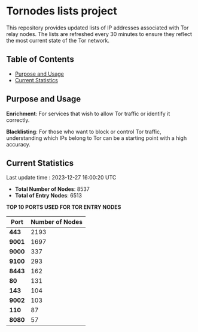 # Tornodes lists project

This repository provides updated lists of IP addresses associated with Tor relay nodes. The lists are refreshed every 30 minutes to ensure they reflect the most current state of the Tor network.

## Table of Contents

- [Purpose and Usage](#purpose-and-usage)
- [Current Statistics](#current-statistics)


## Purpose and Usage

**Enrichment**: For services that wish to allow Tor traffic or identify it correctly.

**Blacklisting**: For those who want to block or control Tor traffic, understanding which IPs belong to Tor can be a starting point with a high accuracy.

## Current Statistics

Last update time : 2023-12-27 16:00:20 UTC

- **Total Number of Nodes**: 8537
- **Total of Entry Nodes**: 6513

**TOP 10 PORTS USED FOR TOR ENTRY NODES**

| **Port** | **Number of Nodes** |
|------|-----------------|
| **443**   | 2193  |
| **9001**   | 1697  |
| **9000**   | 337  |
| **9100**   | 293  |
| **8443**   | 162  |
| **80**   | 131  |
| **143**   | 104  |
| **9002**   | 103  |
| **110**   | 87  |
| **8080**   | 57  |

